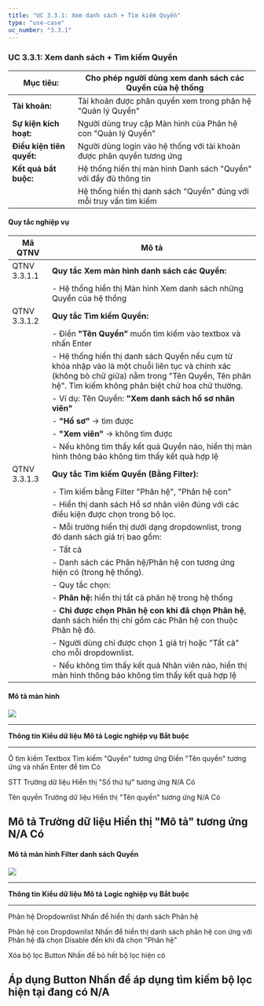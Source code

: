 ```yaml
---
title: "UC 3.3.1: Xem danh sách + Tìm kiếm Quyền"
type: "use-case"
uc_number: "3.3.1"
---
```


### UC 3.3.1: Xem danh sách + Tìm kiếm Quyền

| **Mục tiêu:** | Cho phép người dùng xem danh sách các Quyền của hệ thống |
| --- | --- |
| **Tài khoản:** | Tài khoản được phân quyền xem trong phân hệ "Quản lý Quyền" |
| **Sự kiện kích hoạt:** | Người dùng truy cập Màn hình của Phân hệ con "Quản lý Quyền" |
| **Điều kiện tiên quyết:** | Người dùng login vào hệ thống với tài khoản được phân quyền tương ứng |
| **Kết quả bắt buộc:** | Hệ thống hiển thị màn hình Danh sách "Quyền" với đầy đủ thông tin |
|  | Hệ thống hiển thị danh sách "Quyền" đúng với mỗi truy vấn tìm kiếm |

#### Quy tắc nghiệp vụ

| **Mã QTNV** | **Mô tả** |
| --- | --- |
| QTNV 3.3.1.1 | **Quy tắc Xem màn hình danh sách các Quyền:** |
|  | - Hệ thống hiển thị Màn hình Xem danh sách những Quyền của hệ thống |
| QTNV 3.3.1.2 | **Quy tắc Tìm kiếm Quyền:** |
|  | - Điền **"Tên Quyền"** muốn tìm kiếm vào textbox và nhấn Enter |
|  | - Hệ thống hiển thị danh sách Quyền nếu cụm từ khóa nhập vào là một chuỗi liên tục và chính xác (không bỏ chữ giữa) nằm trong "Tên Quyền, Tên phân hệ". Tìm kiếm không phân biệt chữ hoa chữ thường. |
|  | - Ví dụ: Tên Quyền: **\"Xem danh sách hồ sơ nhân viên\"** |
|  | - **\"Hồ sơ\"** → tìm được |
|  | - **\"Xem viên\"** → không tìm được |
|  | - Nếu không tìm thấy kết quả Quyền nào, hiển thị màn hình thông báo không tìm thấy kết quả hợp lệ |
| QTNV 3.3.1.3 | **Quy tắc Tìm kiếm Quyền (Bằng Filter):** |
|  | - Tìm kiếm bằng Filter "Phân hệ", "Phân hệ con" |
|  | - Hiển thị danh sách Hồ sơ nhân viên đúng với các điều kiện được chọn trong bộ lọc. |
|  | - Mỗi trường hiển thị dưới dạng dropdownlist, trong đó danh sách giá trị bao gồm: |
|  | - Tất cả |
|  | - Danh sách các Phân hệ/Phân hệ con tương ứng hiện có (trong hệ thống). |
|  | - Quy tắc chọn: |
|  | - **Phân hệ:** hiển thị tất cả phân hệ trong hệ thống |
|  | - **Chỉ được chọn Phân hệ con khi đã chọn Phân hệ**, danh sách hiển thị chỉ gồm các Phân hệ con thuộc Phân hệ đó. |
|  | - Người dùng chỉ được chọn 1 giá trị hoặc \"Tất cả\" cho mỗi dropdownlist. |
|  | - Nếu không tìm thấy kết quả Nhân viên nào, hiển thị màn hình thông báo không tìm thấy kết quả hợp lệ |

#### Mô tả màn hình

![](media/image17.png)

  ------------------------------------------------------------------------------------------------------------------------------------
  **Thông tin**   **Kiểu dữ liệu**   **Mô tả**                        **Logic nghiệp vụ**                               **Bắt buộc**
  --------------- ------------------ -------------------------------- ------------------------------------------------- --------------
  Ô tìm kiếm      Textbox            Tìm kiếm "Quyền" tương ứng       Điền "Tên quyền" tương ứng và nhấn Enter để tìm   Có

  STT             Trường dữ liệu     Hiển thị "Số thứ tự" tương ứng   N/A                                               Có

  Tên quyền       Trường dữ liệu     Hiển thị "Tên quyền" tương ứng   N/A                                               Có

  Mô tả           Trường dữ liệu     Hiển thị "Mô tả" tương ứng       N/A                                               Có
  ------------------------------------------------------------------------------------------------------------------------------------

#### Mô tả màn hình Filter danh sách Quyền

![](media/image36.png)

  ------------------------------------------------------------------------------------------------------------------------------------------------------
  **Thông tin**   **Kiểu dữ liệu**   **Mô tả**                                                        **Logic nghiệp vụ**                 **Bắt buộc**
  --------------- ------------------ ---------------------------------------------------------------- ----------------------------------- --------------
  Phân hệ         Dropdownlist       Nhấn để hiển thị danh sách Phân hệ                                                                   

  Phân hệ con     Dropdownlist       Nhấn để hiển thị danh sách phân hệ con ứng với Phân hệ đã chọn   Disable đến khi đã chọn "Phân hệ"   

  Xóa bộ lọc      Button             Nhấn để bỏ hết bộ lọc hiện có                                                                        

  Áp dụng         Button             Nhấn để áp dụng tìm kiếm bộ lọc hiện tại đang có                 N/A                                 
  ------------------------------------------------------------------------------------------------------------------------------------------------------
